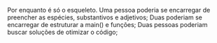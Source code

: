 Por enquanto é só o esqueleto.
Uma pessoa poderia se encarregar de preencher as espécies, substantivos e adjetivos;
Duas poderiam se encarregar de estruturar a main() e funções;
Duas pessoas poderiam buscar soluções de otimizar o código;
